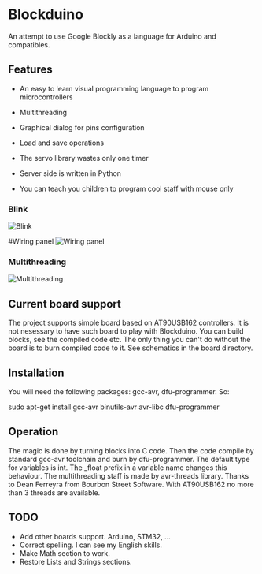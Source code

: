 Blockduino
==========

An attempt to use Google Blockly as a language for Arduino and compatibles.

Features
--------

* An easy to learn visual programming language to program microcontrollers

* Multithreading
* Graphical dialog for pins configuration 
* Load and save operations
* The servo library wastes only one timer
* Server side is written in Python
* You can teach you children to program cool staff with mouse only

### Blink
![Blink](https://raw.github.com/admitrievsky/blockduino/master/README.md.images/blink.png)

#Wiring panel
![Wiring panel](https://raw.github.com/admitrievsky/blockduino/master/README.md.images/blockduino.png)

### Multithreading
![Multithreading](https://raw.github.com/admitrievsky/blockduino/master/README.md.images/mt.png)

Current board support
----------------------

The project supports simple board based on AT90USB162 controllers. It is not nesessary to have such board to play with Blockduino. You can build blocks, see the compiled code etc. The only thing you can't do without the board is to burn compiled code to it. See schematics in the board directory.

Installation
------------

You will need the following packages: gcc-avr, dfu-programmer. So:

sudo apt-get install gcc-avr binutils-avr avr-libc dfu-programmer

Operation
---------

The magic is done by turning blocks into C code. Then the code compile by standard gcc-avr toolchain and burn by dfu-programmer.
The default type for variables is int. The _float prefix in a variable name changes this behaviour.
The multithreading staff is made by avr-threads library. Thanks to Dean Ferreyra from Bourbon Street Software. With AT90USB162 no more than 3 threads are available.

TODO
----

* Add other boards support. Arduino, STM32, ...
* Correct spelling. I can see my English skills.
* Make Math section to work.
* Restore Lists and Strings sections.